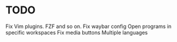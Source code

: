 # TODO

Fix Vim plugins. FZF and so on.
Fix waybar config
Open programs in specific workspaces
Fix media buttons
Multiple languages
